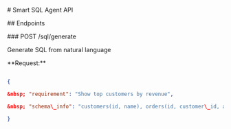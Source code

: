 \# Smart SQL Agent API



\## Endpoints



\### POST /sql/generate

Generate SQL from natural language



\*\*Request:\*\*

```json

{

&nbsp; "requirement": "Show top customers by revenue",

&nbsp; "schema\_info": "customers(id, name), orders(id, customer\_id, amount)"

}

